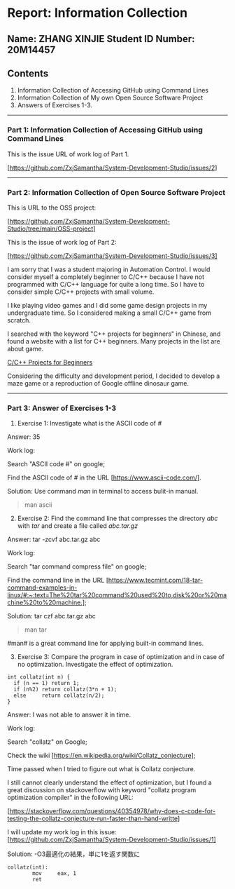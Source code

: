 # Report: Information Collection #
## Name: ZHANG XINJIE Student ID Number: 20M14457 ##

## Contents ##

1.   Information Collection of Accessing GitHub using Command Lines
2.   Information Collection of My own Open Source Software Project
3.   Answers of Exercises 1-3.

---

### Part 1: Information Collection of Accessing GitHub using Command Lines ###

This is the issue URL of work log of Part 1.

[https://github.com/ZxjSamantha/System-Development-Studio/issues/2]

---

### Part 2: Information Collection of Open Source Software Project ###

This is URL to the OSS project:

[https://github.com/ZxjSamantha/System-Development-Studio/tree/main/OSS-project]

This is the issue of work log of Part 2: 

[https://github.com/ZxjSamantha/System-Development-Studio/issues/3]

I am sorry that I was a student majoring in Automation Control. I would consider myself a completely beginner to C/C++ because I have not programmed with C/C++ language for quite a long time. So I have to consider simple C/C++ projects with small volume. 

I like playing video games and I did some game design projects in my undergraduate time. So I considered making a small C/C++ game from scratch. 

I searched with the keyword "C++ projects for beginners" in Chinese, and found a website with a list for C++ beginners. Many projects in the list are about game.

[C/C++ Projects for Beginners](https://zhuanlan.zhihu.com/p/23047091)

Considering the difficulty and development period, I decided to develop a maze game or a reproduction of Google offline dinosaur game. 

---

### Part 3: Answer of Exercises 1-3 ###

1.    Exercise 1: Investigate what is the ASCII code of *#*

  Answer: 35 

  Work log: 

  Search "ASCII code #" on google;

  Find the ASCII code of *#* in the URL [https://www.ascii-code.com/].

  Solution: Use command *man* in terminal to access bulit-in manual.

> man ascii

2.    Exercise 2: Find the command line that compresses the directory *abc* with *tar* and create a file called *abc.tar.gz*

  Answer: tar -zcvf abc.tar.gz abc 

  Work log:

  Search "tar command compress file" on google;

  Find the command line in the URL [https://www.tecmint.com/18-tar-command-examples-in-linux/#:~:text=The%20tar%20command%20used%20to,disk%20or%20machine%20to%20machine.];

  Solution: tar czf abc.tar.gz abc

> man tar

  #man# is a great command line for applying built-in command lines. 

3.    Exercise 3: Compare the program in case of optimization and in case of no optimization. Investigate the effect of optimization.

```
int collatz(int n) {
  if (n == 1) return 1;
  if (n%2) return collatz(3*n + 1);
  else     return collatz(n/2);
}

```

  Answer: I was not able to answer it in time.

  Work log:

  Search "collatz" on Google;

  Check the wiki [https://en.wikipedia.org/wiki/Collatz_conjecture];

  Time passed when I tried to figure out what is Collatz conjecture. 

  I still cannot clearly understand the effect of optimization, but I found a great discussion on stackoverflow with keyword "collatz program optimization compiler" in the following URL:

[https://stackoverflow.com/questions/40354978/why-does-c-code-for-testing-the-collatz-conjecture-run-faster-than-hand-writte]

  I will update my work log in this issue: [https://github.com/ZxjSamantha/System-Development-Studio/issues/1]

  Solution:
  -O3最適化の結果，単に1を返す関数に

```
collatz(int):
        mov     eax, 1
        ret
```






